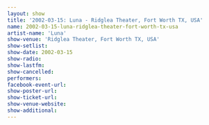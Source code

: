 ```yaml
---
layout: show
title: '2002-03-15: Luna - Ridglea Theater, Fort Worth TX, USA'
name: 2002-03-15-luna-ridglea-theater-fort-worth-tx-usa
artist-name: 'Luna'
show-venue: 'Ridglea Theater, Fort Worth TX, USA'
show-setlist: 
show-date: 2002-03-15
show-radio: 
show-lastfm: 
show-cancelled: 
performers: 
facebook-event-url: 
show-poster-url: 
show-ticket-url: 
show-venue-website: 
show-additional: 
---
```


